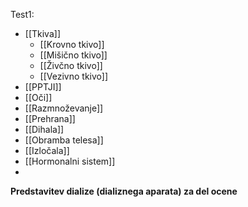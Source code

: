 Test1:
- [[Tkiva]]
	- [[Krovno tkivo]]
	- [[Mišično tkivo]]
	- [[Živčno tkivo]]
	- [[Vezivno tkivo]] 
- [[PPTJI]]
- [[Oči]]
- [[Razmnoževanje]]
- [[Prehrana]]
- [[Dihala]]
- [[Obramba telesa]]
- [[Izločala]]
- [[Hormonalni sistem]]
- 


**Predstavitev dialize (dializnega aparata) za del ocene**